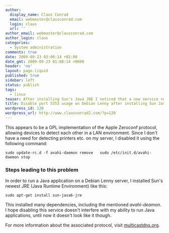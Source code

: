 ```yaml
---
author:
  display_name: Claus Conrad
  email: webmaster@clausconrad.com
  login: claus
  url: ''
author_email: webmaster@clausconrad.com
author_login: claus
categories:
  - System administration
comments: true
date: 2009-09-23 03:08:14 +02:00
date_gmt: 2009-09-23 01:08:14 +0000
header: 'no'
layout: page.liquid
published: true
sidebar: left
status: publish
tags:
  - linux
teaser: After installing Sun's Java JRE I noticed that a new service <em>avahi-deamon</em> was listening on UDP port 5353.
title: Disable port 5353 usage on Debian Lenny after installing Sun Java JRE
wordpress_id: 120
wordpress_url: http://www.clausconrad2.com/?p=120
---
```

This appears to be a GPL implementation of the Apple Zeroconf protocol, allowing devices to detect each other in a LAN environment. Since I don't have a need for detecting printers etc. on my server, I disabled it using the following command:

`sudo update-rc.d -f avahi-daemon remove  
sudo /etc/init.d/avahi-daemon stop`

### Steps leading to this problem

In order to run a Java application on a Debian Lenny server, I installed Sun's newest JRE (Java Runtime Environment) like this:

`sudo apt-get install sun-java6-jre`

This installed many dependencies, including the mentioned _avahi-deamon_. I hope disabling this service doesn't interfere with my ability to run Java applications, until now it doesn't look like it though.

For more information about the associated protocol, visit [multicastdns.org](http://www.multicastdns.org/).
